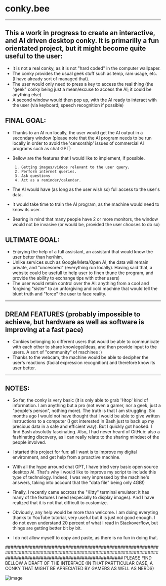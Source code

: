 # conky.bee

---------------------------------------------------------------------------------------------------------------------------------------------
This a work in progress to create an interactive, and AI driven desktop conky. It is primarilly a fun orientated project, but it might become quite useful to the user:
---------------------------------------------------------------------------------------------------------------------------------------------

* It is not a real conky, as it is not "hard coded" in the computer wallpaper.
* The conky provides the usual geek stuff such as temp, ram usage, etc. (I have already sort of managed that).
* The user would only need to press a key to access the real thing (the "geek" conky being just a mean/excuse to access the AI; it could be anything else)
* A second window would then pop up, with the AI ready to interact with the user (via keyboard; speech recognition if possible)

 FINAL GOAL:
 ------------
 
 * Thanks to an AI run locally, the user would get the AI output in a secondary window (please note that the AI program needs to be run locally in order to avoid the 'censorship' issues of commercial AI programs such as chat GPT)
 
 * Bellow are the features that I would like to implement, if possible.

        1. Getting images/videos relevant to the user query.
        2. Perform internet queries.
        3. Ask questions
        4. Act as a reminder/calendar.

* The AI would have (as long as the user wish so) full access to the user's data.
* It would take time to train the AI program, as the machine would need to know its user.
* Bearing in mind that many people have 2 or more monitors, the window would not be invasive (or would be, provided the user chooses to do so)

 
ULTIMATE GOAL:
---------------

* Enjoying the help of a full assistant, an assistant that would know the user better than her/him.
* Unlike services such as Google/Meta/Open AI, the data will remain private, and "uncesored" (everything run locally). Having said that, a website could be usefull to help user to finen thune the program, and provide the ability to exchange tips with other users)
* The user would retain control over the AI: anything from a cool and forgiving "sister" to an unforgiving and cold machine that would tell the blunt truth and "force" the user to face reality.

-------------------------------------------------------------------------------------------------------------
DREAM FEATURES (probably impossible to achieve, but hardware as well as software is improving at a fast pace)
-------------------------------------------------------------------------------------------------------------

* Conkies belonging to different users that would be able to communicate with each other to share knowlege/ideas, and then provide input to the users. A sort of "community" of machines :) 
* Thanks to the webcam, the machine would be able to decipher the user's reactions (facial expression recognition) and therefore know its user better.


----------
NOTES:
----------

* So far, the conky is very basic (it is only able to grab 'Htop' kind of information. I am anything but a pro (not even a gamer, nor a  geek, just a "people's person", nothing more). The truth is that I am struggling. Six months ago I would not have thought that I would be able to give written instructions to a computer (I got interested in Bash just to back up my precious data in a safe and efficient way). But I quickly got hooked: I find Bash absolutly fascinating. Also, I had never heard of GitHub: also a fashinating discovery, as I can really relate to the sharing mindset of the people involved.

* I started this project for fun: all I want is to improve my digital environment, and get help from a proactive machine.

* With all the hype arround chat GPT, I have tried very basic open source desktop AI. That's why I would like to improve my script to include this type of technology. Indeed, I was very impressed by the machine's answers, taking into account that the "data file" being only 4GB!)

* Finally, I recently came accross the "Kitty" terminal emulator: it has many of the features I need (especially to display images). And I have realized that it is not that difficult to customize.

* Obviously, any help would be more than welcome. I am doing everyting thanks to YouTube tutorial, very useful but it is just not good enough. I do not even understand 20 percent of what I read in Stackoverflow, but things are getting better bit by bit.

* I do not allow myself to copy and paste, as there is no fun in doing that.

###########################################################################################################################################################
PLEASE FIND BELLOW A DRAFT OF THE INTERFACE (IN THAT PARTTICULAR CASE, A CONKY THAT MIGHT BE APRECIATED BY GAMERS AS WELL AS NERDS)



![image](https://github.com/bee-on-the-green/conky.bee/assets/118056528/73904cee-19a2-473d-8844-2e5cb4a8fc5a)


